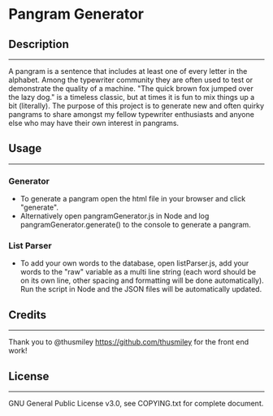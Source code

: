 # **Pangram Generator**
## **Description**
__________________
A pangram is a sentence that includes at least one of every letter in the alphabet. Among the typewriter community they are often used to test or demonstrate the quality of a machine. "The quick brown fox jumped over the lazy dog." is a timeless classic, but at times it is fun to mix things up a bit (literally). The purpose of this project is to generate new and often quirky pangrams to share amongst my fellow typewriter enthusiasts and anyone else who may have their own interest in pangrams.
## **Usage**
_________
### Generator
* To generate a pangram open the html file in your browser and click "generate".
* Alternatively open pangramGenerator.js in Node and log pangramGenerator.generate() to the console to generate a pangram.
### List Parser
* To add your own words to the database, open listParser.js, add your words to the "raw" variable as a multi line string (each word should be on its own line, other spacing and formatting will be done automatically). Run the script in Node and the JSON files will be automatically updated.
## **Credits**
______

Thank you to @thusmiley https://github.com/thusmiley for the front end work!

## **License**
____________

GNU General Public License v3.0, see COPYING.txt for complete document.
